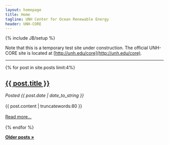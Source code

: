 ```yaml
---
layout: homepage
title: Home
tagline: UNH Center for Ocean Renewable Energy
header: UNH-CORE
---
```

{% include JB/setup %}

Note that this is a temporary test site under construction. The official UNH-CORE site is located at
[http://unh.edu/core](http://unh.edu/core).

---

<div id="home">
    {% for post in site.posts limit:4%}
      <a href="{{ post.url }}"><h2>{{ post.title }}</h2></a>
      <span><i>Posted {{ post.date | date_to_string }}</i></span><br><br>
      {{ post.content | truncatewords:80 }}<br><br>
       <a href="{{ post.url }}">Read more...</a><br><br>
    {% endfor %}
</div>

<a href="posts.html"><b>Older posts &raquo;</b></a>
